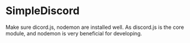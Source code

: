 # SimpleDiscord
Make sure dicord.js, nodemon are installed well. As discord.js is the core module, and nodemon is very beneficial for developing.
